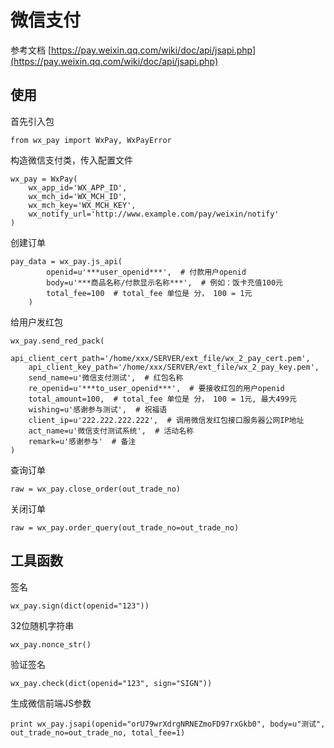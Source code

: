 # 微信支付

参考文档 [https://pay.weixin.qq.com/wiki/doc/api/jsapi.php](https://pay.weixin.qq.com/wiki/doc/api/jsapi.php)

## 使用

首先引入包

    from wx_pay import WxPay, WxPayError

构造微信支付类，传入配置文件

    wx_pay = WxPay(
        wx_app_id='WX_APP_ID', 
        wx_mch_id='WX_MCH_ID', 
        wx_mch_key='WX_MCH_KEY',
        wx_notify_url='http://www.example.com/pay/weixin/notify'
    )

创建订单

    pay_data = wx_pay.js_api(
            openid=u'***user_openid***',  # 付款用户openid
            body=u'***商品名称/付款显示名称***',  # 例如：饭卡充值100元
            total_fee=100  # total_fee 单位是 分， 100 = 1元
        )
        
        
给用户发红包

    wx_pay.send_red_pack(
        api_client_cert_path='/home/xxx/SERVER/ext_file/wx_2_pay_cert.pem',
        api_client_key_path='/home/xxx/SERVER/ext_file/wx_2_pay_key.pem',
        send_name=u'微信支付测试',  # 红包名称
        re_openid=u'***to_user_openid***',  # 要接收红包的用户openid
        total_amount=100,  # total_fee 单位是 分， 100 = 1元, 最大499元
        wishing=u'感谢参与测试',  # 祝福语
        client_ip=u'222.222.222.222',  # 调用微信发红包接口服务器公网IP地址
        act_name=u'微信支付测试系统',  # 活动名称
        remark=u'感谢参与'  # 备注
    )


查询订单

    raw = wx_pay.close_order(out_trade_no)

关闭订单

    raw = wx_pay.order_query(out_trade_no=out_trade_no)

## 工具函数

签名

    wx_pay.sign(dict(openid="123"))

32位随机字符串

    wx_pay.nonce_str()


验证签名

    wx_pay.check(dict(openid="123", sign="SIGN"))

生成微信前端JS参数

    print wx_pay.jsapi(openid="orU79wrXdrgNRNEZmoFD97rxGkb0", body=u"测试", out_trade_no=out_trade_no, total_fee=1)
